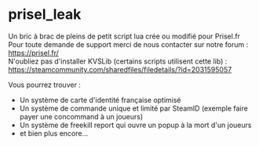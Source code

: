 # prisel_leak
Un bric à brac de pleins de petit script lua crée ou modifié pour Prisel.fr<br>
Pour toute demande de support merci de nous contacter sur notre forum : https://prisel.fr/<br>
N'oubliez pas d'installer KVSLib (certains scripts utilisent cette lib) : https://steamcommunity.com/sharedfiles/filedetails/?id=2031595057<br>

Vous pourrez trouver :
- Un système de carte d'identité française optimisé<br>
- Un système de commande unique et limité par SteamID (exemple faire payer une concommand à un joueurs)
- Un système de freekill report qui ouvre un popup à la mort d'un joueurs
- et bien plus encore...
